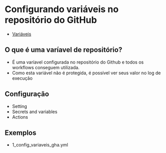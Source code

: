 # Configurando variáveis no repositório do GitHub
- [Variáveis](https://docs.github.com/pt/actions/writing-workflows/choosing-what-your-workflow-does/store-information-in-variables)

## O que é uma varíavel de repositório?
- É uma varíavel configurada no repositório do Github e todos os workflows conseguem utilizada.
- Como esta variável não é protegida, é possível ver seus valor no log de execução

## Configuração
- Setting
- Secrets and variables
- Actions

## Exemplos
- 1_config_variaveis_gha.yml